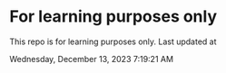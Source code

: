 # For learning purposes only
This repo is for learning purposes only.
Last updated at

Wednesday, December 13, 2023 7:19:21 AM

